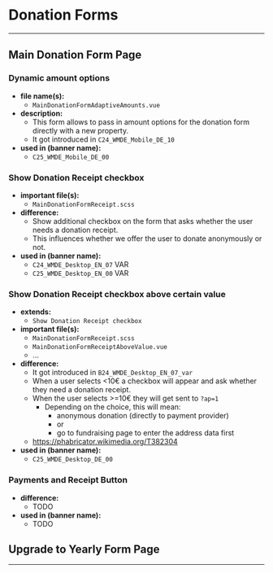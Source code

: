 # Donation Forms

- - - 
## Main Donation Form Page

### Dynamic amount options
- **file name(s):**
  - `MainDonationFormAdaptiveAmounts.vue`
- **description:** 
  - This form allows to pass in amount options for the donation form directly with a new property.
  - It got introduced in `C24_WMDE_Mobile_DE_10`
- **used in (banner name):** 
  - `C25_WMDE_Mobile_DE_00` 


### Show Donation Receipt checkbox
- **important file(s):**
  - `MainDonationFormReceipt.scss`
- **difference:**
  - Show additional checkbox on the form that asks whether the user needs a donation receipt.
  - This influences whether we offer the user to donate anonymously or not.
- **used in (banner name):**
  - `C24_WMDE_Desktop_EN_07` VAR
  - `C25_WMDE_Desktop_EN_00` VAR

### Show Donation Receipt checkbox above certain value
- **extends:**
  - `Show Donation Receipt checkbox`
- **important file(s):**
  - `MainDonationFormReceipt.scss`
  - `MainDonationFormReceiptAboveValue.vue`
  - ...
- **difference:**
  - It got introduced in `B24_WMDE_Desktop_EN_07_var` 
  - When a user selects <10€ a checkbox will appear and ask whether they need a donation receipt.
  - When the user selects >=10€ they will get sent to `?ap=1`
    - Depending on the choice, this will mean: 
      - anonymous donation (directly to payment provider) 
      - or 
      - go to fundraising page to enter the address data first
  - https://phabricator.wikimedia.org/T382304
- **used in (banner name):**
  - `C25_WMDE_Desktop_DE_00`

### Payments and Receipt Button
- **difference:**
  - TODO
- **used in (banner name):**
  - TODO


## Upgrade to Yearly Form Page

- - -
